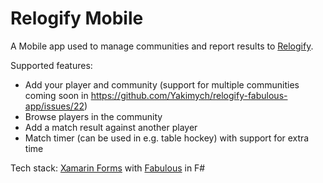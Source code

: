 # Relogify Mobile

A Mobile app used to manage communities and report results to [Relogify](https://relogify.com).

Supported features:
- Add your player and community (support for multiple communities coming soon in https://github.com/Yakimych/relogify-fabulous-app/issues/22)
- Browse players in the community
- Add a match result against another player
- Match timer (can be used in e.g. table hockey) with support for extra time

Tech stack: [Xamarin Forms](https://docs.microsoft.com/en-us/xamarin/xamarin-forms/) with [Fabulous](https://github.com/fsprojects/Fabulous) in F#
